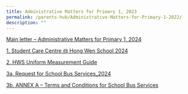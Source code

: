 ```yaml
---
title: Administrative Matters for Primary 1, 2023
permalink: /parents-hub/Administrative-Matters-for-Primary-1-2022/
description: ""
---
```

<!--[1.Student Care Centre @ Hong Wen School](/files/Parents'%20Hub/admin_matters_for_pri_1_2024/1_student_care_centre_hong_wen_school_2024.pdf)-->



<!--[P1 Orientation - Address by Principal (Nov 2022)](/files/Parents'%20Hub/Admin%20matters%20for%20pri%201/P1%20Orientation%202022%20(Principal).pdf)

P1 Orientation - Presentation by Year Head
* [Part 1 of Presentation](/files/Parents'%20Hub/Admin%20matters%20for%20pri%201/03%20YH%20Address%20(18%20Nov%202022)_Part%201.pdf)
* [Part 2 of Presentation](/files/Parents'%20Hub/Admin%20matters%20for%20pri%201/03%20YH%20Address%20(18%20Nov%202022)_Part%202.pdf)
* [Part 3 of Presentation](/files/Parents'%20Hub/Admin%20matters%20for%20pri%201/03%20YH%20Address%20(18%20Nov%202022)_Part%203.pdf) 



[Main letter – Administrative Matters for Primary 1, 2023](/files/Parents'%20Hub/Admin%20matters%20for%20pri%201/Main-Letter-Administrative-Matters-for-Primary-1-2023-Sep.pdf)

[Primary 1 Admin Day Letter (October)](/files/Parents'%20Hub/Admin%20matters%20for%20pri%201/Primary-1-Admin-Day-Letter-October.pdf)-->

[Main letter – Administrative Matters for Primary 1, 2024](/files/Parent%20Hub/Adminmattersforprimary12024/letter_to_parents_primary_1_2024_cohort_main_letter_sep.pdf)

[1. Student Care Centre @ Hong Wen School 2024](/files/Parent%20Hub/Adminmattersforprimary12024/1_student_care_centre_hong_wen_school_2024.pdf)

[2. HWS Uniform Measurement Guide](/files/Parent%20Hub/Adminmattersforprimary12024/2_hws_uniform_measurement_guide_2024.pdf)

[3a. Request for School Bus Services_2024](/files/Parent%20Hub/Adminmattersforprimary12024/3a_request_for_school_bus_services_2024.pdf)

[3b. ANNEX A – Terms and Conditions for School Bus Services](/files/Parent%20Hub/Adminmattersforprimary12024/3b_annex_a_terms_and_conditions_for_school_bus_services_2024.pdf)
<!--[2.Request for School Bus Services_2023](/files/Parents'%20Hub/Admin%20matters%20for%20pri%201/Request-for-School-Bus-Services_2023.pdf)

[ANNEX A – Terms and Conditions for School Bus Services](/files/Parents'%20Hub/Admin%20matters%20for%20pri%201/3-ANNEX-A-Terms-and-Conditions-for-School-Bus-Services-2023.pdf)

[3\. Booklist for Primary 1 2023](https://hongwen.moe.edu.sg/wp-content/uploads/2022/10/2.-Booklist-for-Primary-1-2023.pdf)

[Step by Step guide on ordering textbook online from Pacific Bookstore portal](/files/Parents'%20Hub/Admin%20matters%20for%20pri%201/3-Step-by-Step-guide-on-ordering-textbook-online-from-Pacific-Bookstore-portal.pdf)

[Step by Step guide on ordering textbook online from Pacific Bookstore portal](/files/Parents'%20Hub/Admin%20matters%20for%20pri%201/MOE-FAS-Application-Form-2023-.pdf)

[4. MOE FAS Application Form 2023](/files/Parents'%20Hub/Admin%20matters%20for%20pri%201/MOE-FAS-Application-Form-2023-.pdf)

[5. Parents Gateway (PG) – Step by Step Guide to PG Onboarding](/files/Parents'%20Hub/Admin%20matters%20for%20pri%201/5-Parents-Gateway-PG-Step-by-Step-Guide-to-PG-Onboarding.pdf)

[HWS Uniform Measurement Guide](/files/Parents'%20Hub/Admin%20matters%20for%20pri%201/HWS-Uniform-Measurement-Guide.pdf)-->